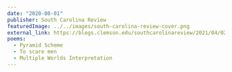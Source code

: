```yaml
---
date: "2020-08-01"
publisher: South Carolina Review
featuredImage: ../../images/south-carolina-review-cover.png
external_link: https://blogs.clemson.edu/southcarolinareview/2021/04/02/south-carolina-review-volume-532-spring-2021/
poems: 
  - Pyramid Scheme
  - To scare men
  - Multiple Worlds Interpretation
---
```

